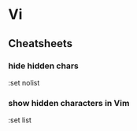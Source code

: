 # Vi

## Cheatsheets

### hide hidden chars
:set nolist

### show hidden characters in Vim
:set list
